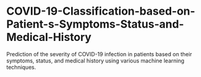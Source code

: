 # COVID-19-Classification-based-on-Patient-s-Symptoms-Status-and-Medical-History
Prediction of the severity of COVID-19 infection in patients based on their symptoms, status, and medical history using various machine learning techniques.
